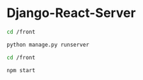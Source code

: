# Django-React-Server

```bash
cd /front

python manage.py runserver
```

```bash
cd /front

npm start
```
